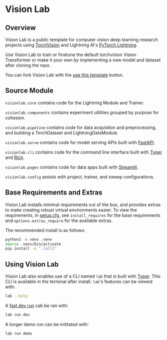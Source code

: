 # Vision Lab

<!-- # Copyright Justin R. Goheen.
#
# Licensed under the Apache License, Version 2.0 (the "License");
# you may not use this file except in compliance with the License.
# You may obtain a copy of the License at
#
#     http://www.apache.org/licenses/LICENSE-2.0
#
# Unless required by applicable law or agreed to in writing, software
# distributed under the License is distributed on an "AS IS" BASIS,
# WITHOUT WARRANTIES OR CONDITIONS OF ANY KIND, either express or implied.
# See the License for the specific language governing permissions and
# limitations under the License. -->

## Overview

Vision Lab is a public template for computer vision deep learning research projects using [TorchVision](https://pytorch.org/vision/stable/index.html) and Lightning AI's [PyTorch Lightning](https://lightning.ai/docs/pytorch/latest/).

Use Vision Lab to train or finetune the default torchvision Vision Transformer or make it your own by implementing a new model and dataset after cloning the repo.

You can fork Vision Lab with the [use this template](https://github.com/new?template_name=vision-lab&template_owner=JustinGoheen) button.

## Source Module

`visionlab.core` contains code for the Lightning Module and Trainer.

`visionlab.components` contains experiment utilities grouped by purpose for cohesion.

`visionlab.pipeline` contains code for data acquistion and preprocessing, and building a TorchDataset and LightningDataModule.

`visionlab.serve` contains code for model serving APIs built with [FastAPI](https://fastapi.tiangolo.com/project-generation/#machine-learning-models-with-spacy-and-fastapi).

`visionlab.cli` contains code for the command line interface built with [Typer](https://typer.tiangolo.com/) and [Rich](https://rich.readthedocs.io/en/stable/).

`visionlab.pages` contains code for data apps built with [Streamlit](https://streamlit.io/).

`visionlab.config` assists with project, trainer, and sweep configurations.

## Base Requirements and Extras

Vision Lab installs minimal requirements out of the box, and provides extras to make creating robust virtual environments easier. To view the requirements, in [setup.cfg](setup.cfg), see `install_requires` for the base requirements and `options.extras_require` for the available extras.

The recommended install is as follows:

```sh
python3 -m venv .venv
source .venv/bin/activate
pip install -e ".[all]"
```

## Using Vision Lab

Vision Lab also enables use of a CLI named `lab` that is built with [Typer](https://typer.tiangolo.com). This CLI is available in the terminal after install. `lab`'s features can be viewed with:

```sh
lab --help
```

A [fast dev run](https://lightning.ai/docs/pytorch/latest/common/trainer.html#fast-dev-run) cab be ran with:

```sh
lab run dev
```

A longer demo run can be inititated with:

```sh
lab run demo
```

